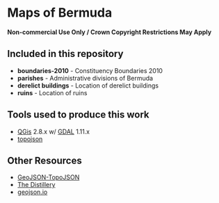 # Maps of Bermuda

**Non-commercial Use Only / Crown Copyright Restrictions May Apply**

## Included in this repository

- **boundaries-2010** - Constituency Boundaries 2010
- **parishes** - Administrative divisions of Bermuda
- **derelict buildings** - Location of derelict buildings
- **ruins** - Location of ruins

## Tools used to produce this work

- [QGis](http://qgis.org/en/site/) 2.8.x w/ [GDAL](http://www.gdal.org/) 1.11.x 
- [topojson](https://github.com/mbostock/topojson)

## Other Resources

- [GeoJSON-TopoJSON](http://jeffpaine.github.io/geojson-topojson/)
- [The Distillery](http://shancarter.github.io/distillery/)
- [geojson.io](http://geojson.io)
